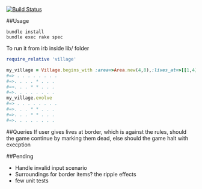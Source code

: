 [![Build Status](https://travis-ci.org/paramadeep/game.svg?branch=master)](https://travis-ci.org/paramadeep/game)

##Usage

```
bundle install
bundle exec rake spec
```

To run it from irb
inside lib/ folder
```ruby
require_relative 'village'

my_village = Village.begins_with :area=>Area.new(4,8),:lives_at=>[[1,4],[2,3],[2,4]]
#=> . . . . . . . .
#=>. . . . * . . .
#=>. . . * * . . .
#=>. . . . . . . .
my_village.evolve
#=> . . . . . . . .
#=>. . . * * . . .
#=>. . . * * . . .
#=>. . . . . . . .

```


##Queries
If user gives lives at border, which is against the rules, should the game continue by marking them dead, else should the game halt with execption

##Pending
* Handle invalid input scenario
* Surroundings for border items? the ripple effects
* few unit tests 
